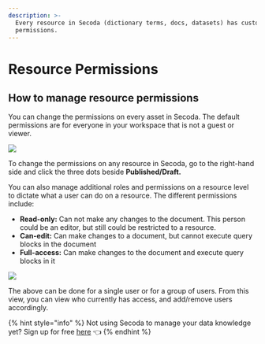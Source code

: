 ```yaml
---
description: >-
  Every resource in Secoda (dictionary terms, docs, datasets) has customizable
  permissions.
---
```


# Resource Permissions

## **How to manage resource permissions** <a href="#h_3a4bfd6458" id="h_3a4bfd6458"></a>

You can change the permissions on every asset in Secoda. The default permissions are for everyone in your workspace that is not a guest or viewer.&#x20;

![](<https://secoda-public-media-assets.s3.amazonaws.com/Group%20597.png>)

To change the permissions on any resource in Secoda, go to the right-hand side and click the three dots beside **Published/Draft.**&#x20;

You can also manage additional roles and permissions on a resource level to dictate what a user can do on a resource. The different permissions include:

* **Read-only:** Can not make any changes to the document. This person could be an editor, but still could be restricted to a resource.
* **Can-edit:** Can make changes to a document, but cannot execute query blocks in the document
* **Full-access:** Can make changes to the document and execute query blocks in it

![](<https://secoda-public-media-assets.s3.amazonaws.com/Screen%20Shot%202022-06-13%20at%2012.14.10%20PM.png>)



The above can be done for a single user or for a group of users. From this view, you can view who currently has access, and add/remove users accordingly.&#x20;

{% hint style="info" %}
Not using Secoda to manage your data knowledge yet? Sign up for free [here](https://app.secoda.co) 👈
{% endhint %}
